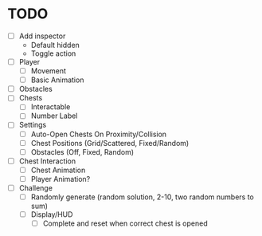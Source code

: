 # TODO

- [ ] Add inspector
  - Default hidden
  - Toggle action
- [ ] Player
  - [ ] Movement
  - [ ] Basic Animation
- [ ] Obstacles
- [ ] Chests
  - [ ] Interactable
  - [ ] Number Label
- [ ] Settings
  - [ ] Auto-Open Chests On Proximity/Collision
  - [ ] Chest Positions (Grid/Scattered, Fixed/Random)
  - [ ] Obstacles (Off, Fixed, Random)
- [ ] Chest Interaction
  - [ ] Chest Animation
  - [ ] Player Animation?
- [ ] Challenge
  - [ ] Randomly generate (random solution, 2-10, two random numbers to sum)
  - [ ] Display/HUD
    - [ ] Complete and reset when correct chest is opened